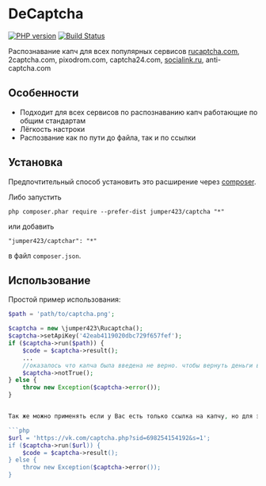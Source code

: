 DeCaptcha
================
[![PHP version](https://badge.fury.io/ph/jumper423%2Fdecaptcha.svg)](https://badge.fury.io/ph/jumper423%2Fdecaptcha)
[![Build Status](https://travis-ci.org/jumper423/decaptcha.svg?branch=master)](https://travis-ci.org/jumper423/decaptcha)

Распознавание капч для всех популярных сервисов [rucaptcha.com](http://infoblog1.ru/goto/rucaptcha), 2captcha.com, pixodrom.com, captcha24.com, [socialink.ru](http://www.socialink.ru/?key=84333), anti-captcha.com

Особенности
------------
* Подходит для всех сервисов по распознаванию капч работающие по общим стандартам
* Лёгкость настроки
* Распозвание как по пути до файла, так и по ссылки

Установка
------------
Предпочтительный способ установить это расширение через [composer](http://getcomposer.org/download/).

Либо запустить

```
php composer.phar require --prefer-dist jumper423/captcha "*"
```

или добавить

```
"jumper423/captchar": "*"
```

в файл `composer.json`.

Использование
------------
Простой пример использования:

```php
$path = 'path/to/captcha.png';

$captcha = new \jumper423\Rucaptcha();
$captcha->setApiKey('42eab4119020dbc729f657fef');
if ($captcha->run($path)) {
    $code = $captcha->result(); 
    ...
    //оказалось что капча была введена не верно. чтобы вернуть деньги вызовем
    $captcha->notTrue();
} else {
    throw new Exception($captcha->error());
}


Так же можно применять если у Вас есть только ссылка на капчу, но для этого метода Вам следует прописать путь в конфигурации для сохранения капч (pathTmp):

```php
$url = 'https://vk.com/captcha.php?sid=698254154192&s=1';
if ($captcha->run($url)) {
    $code = $captcha->result(); 
} else {
    throw new Exception($captcha->error());
}
```
